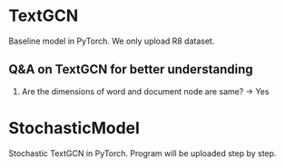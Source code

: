# TextGCN

Baseline model in PyTorch. We only upload R8 dataset. 
## Q&A on TextGCN for better understanding
1. Are the dimensions of word and document node are same? 
   -> Yes 

# StochasticModel

Stochastic TextGCN in PyTorch. 
Program will be uploaded step by step. 
